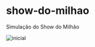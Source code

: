 # show-do-milhao
Simulação do Show do Milhão

![inicial](https://user-images.githubusercontent.com/66186549/86536494-738e7100-bebe-11ea-8850-f1988ada283b.png)
